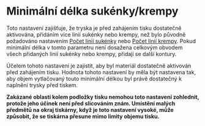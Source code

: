 Minimální délka sukénky/krempy
====
Toto nastavení zajišťuje, že tryska je před zahájením tisku dostatečně aktivována, přidáním více linií sukénky nebo krempy, než bylo původně požadováno nastavením [Počet linií sukénky](skirt_line_count.md) nebo [Počet linií krempy](brim_line_count.md). Pokud minimální délka v tomto parametru není dosažena celkovým obvodem všech přidaných linií sukénky nebo krempy, přidají se další kontury.

Účelem tohoto nastavení je zajistit, aby byl materiál dostatečně aktivován před zahájením tisku. Hodnota tohoto nastavení by měla být nastavena tak, aby objem vytlačovaný touto minimální délkou byl právě dostatečný k naplnění trysky před tiskem.

**Zakázané oblasti kolem podložky tisku nemohou toto nastavení zohlednit, protože jeho účinek není před slicováním znám. Umístění malých předmětů na okraj tiskárny, když je toto nastavení vysoké, může způsobit, že se tiskárna přesune mimo limity objemu tisku.**